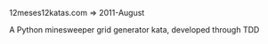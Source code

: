 12meses12katas.com => 2011-August

A Python minesweeper grid generator kata, developed through TDD 
